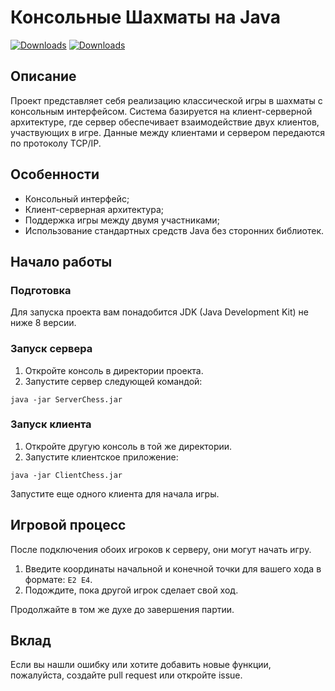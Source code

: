 <div class="relative flex w-[calc(100%-50px)] flex-col gap-1 md:gap-3 lg:w-[calc(100%-115px)]"><div class="flex flex-grow flex-col gap-3"><div class="min-h-[20px] flex flex-col items-start gap-3 overflow-x-auto whitespace-pre-wrap break-words"><div class="markdown prose w-full break-words dark:prose-invert light"><h1>Консольные Шахматы на Java</h1>

[![Downloads](https://img.shields.io/badge/Server-download-red)](https://github.com/porunit/ConsoleChess/releases/download/release/Server.jar)
[![Downloads](https://img.shields.io/badge/Client-download-blue)](https://github.com/porunit/ConsoleChess/releases/download/untagged-231b7112f1e85b2f8de3/Client.jar)
  
  <h2>Описание</h2><p>Проект представляет себя реализацию классической игры в шахматы с консольным интерфейсом. Система базируется на клиент-серверной архитектуре, где сервер обеспечивает взаимодействие двух клиентов, участвующих в игре. Данные между клиентами и сервером передаются по протоколу TCP/IP.</p><h2>Особенности</h2><ul><li>Консольный интерфейс;</li><li>Клиент-серверная архитектура;</li><li>Поддержка игры между двумя участниками;</li><li>Использование стандартных средств Java без сторонних библиотек.</li></ul><h2>Начало работы</h2><h3>Подготовка</h3><p>Для запуска проекта вам понадобится JDK (Java Development Kit) не ниже 8 версии.</p><h3>Запуск сервера</h3><ol><li>Откройте консоль в директории проекта.</li><li>Запустите сервер следующей командой:</li></ol><pre><div class="p-4 overflow-y-auto"><code class="!whitespace-pre hljs">java -jar ServerChess.jar
</code></div></div></pre><h3>Запуск клиента</h3><ol><li>Откройте другую консоль в той же директории.</li><li>Запустите клиентское приложение:</li></ol><pre><div class="p-4 overflow-y-auto"><code class="!whitespace-pre hljs">java -jar ClientChess.jar
</code></div></div></pre><p>Запустите еще одного клиента для начала игры.</p><h2>Игровой процесс</h2><p>После подключения обоих игроков к серверу, они могут начать игру.</p><ol><li>Введите координаты начальной и конечной точки для вашего хода в формате: <code>E2 E4</code>.</li><li>Подождите, пока другой игрок сделает свой ход.</li></ol><p>Продолжайте в том же духе до завершения партии.</p><h2>Вклад</h2><p>Если вы нашли ошибку или хотите добавить новые функции, пожалуйста, создайте pull request или откройте issue.</p>
